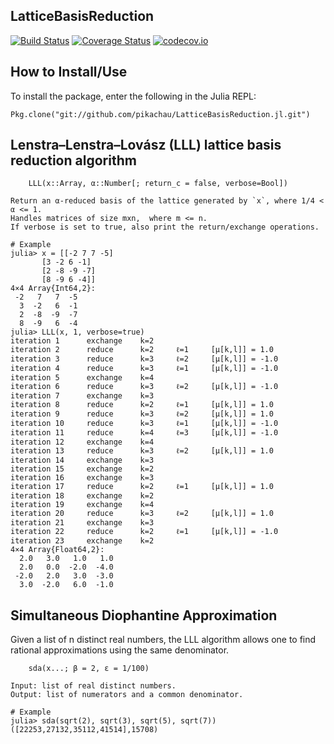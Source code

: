 ## LatticeBasisReduction 
[![Build Status](https://travis-ci.org/alainchau/LatticeBasisReduction.jl.svg?branch=master)](https://travis-ci.org/alainchau/LatticeBasisReduction.jl) [![Coverage Status](https://coveralls.io/repos/alainchau/LatticeBasisReduction.jl/badge.svg?branch=master&service=github)](https://coveralls.io/github/alainchau/LatticeBasisReduction.jl?branch=master) [![codecov.io](http://codecov.io/github/alainchau/LatticeBasisReduction.jl/coverage.svg?branch=master)](http://codecov.io/github/alainchau/LatticeBasisReduction.jl?branch=master)
## How to Install/Use
To install the package, enter the following in the Julia REPL:
```
Pkg.clone("git://github.com/pikachau/LatticeBasisReduction.jl.git")
```

## Lenstra–Lenstra–Lovász (LLL) lattice basis reduction algorithm
```
    LLL(x::Array, α::Number[; return_c = false, verbose=Bool])
    
Return an α-reduced basis of the lattice generated by `x`, where 1/4 < α <= 1.
Handles matrices of size mxn,  where m <= n.
If verbose is set to true, also print the return/exchange operations.

# Example
julia> x = [[-2 7 7 -5]
       [3 -2 6 -1]
       [2 -8 -9 -7]
       [8 -9 6 -4]]
4×4 Array{Int64,2}:
 -2   7   7  -5
  3  -2   6  -1
  2  -8  -9  -7
  8  -9   6  -4
julia> LLL(x, 1, verbose=true)
iteration 1      exchange    k=2
iteration 2      reduce      k=2     ℓ=1     [μ[k,l]] = 1.0
iteration 3      reduce      k=3     ℓ=2     [μ[k,l]] = -1.0
iteration 4      reduce      k=3     ℓ=1     [μ[k,l]] = -1.0
iteration 5      exchange    k=4
iteration 6      reduce      k=3     ℓ=2     [μ[k,l]] = -1.0
iteration 7      exchange    k=3
iteration 8      reduce      k=2     ℓ=1     [μ[k,l]] = 1.0
iteration 9      reduce      k=3     ℓ=2     [μ[k,l]] = 1.0
iteration 10     reduce      k=3     ℓ=1     [μ[k,l]] = -1.0
iteration 11     reduce      k=4     ℓ=3     [μ[k,l]] = -1.0
iteration 12     exchange    k=4
iteration 13     reduce      k=3     ℓ=2     [μ[k,l]] = 1.0
iteration 14     exchange    k=3
iteration 15     exchange    k=2
iteration 16     exchange    k=3
iteration 17     reduce      k=2     ℓ=1     [μ[k,l]] = 1.0
iteration 18     exchange    k=2
iteration 19     exchange    k=4
iteration 20     reduce      k=3     ℓ=2     [μ[k,l]] = 1.0
iteration 21     exchange    k=3
iteration 22     reduce      k=2     ℓ=1     [μ[k,l]] = -1.0
iteration 23     exchange    k=2
4×4 Array{Float64,2}:
  2.0   3.0   1.0   1.0
  2.0   0.0  -2.0  -4.0
 -2.0   2.0   3.0  -3.0
  3.0  -2.0   6.0  -1.0
```

## Simultaneous Diophantine Approximation
Given a list of n distinct real numbers, the LLL algorithm allows one to find rational approximations using the same denominator.
```
    sda(x...; β = 2, ε = 1/100)
    
Input: list of real distinct numbers.
Output: list of numerators and a common denominator.

# Example
julia> sda(sqrt(2), sqrt(3), sqrt(5), sqrt(7))
([22253,27132,35112,41514],15708)
```
